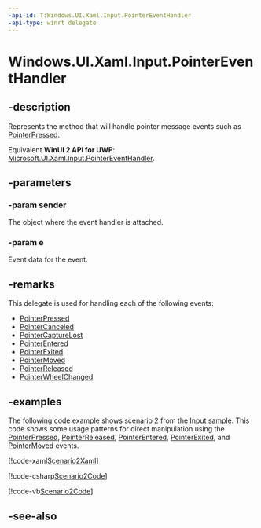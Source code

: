 ```yaml
---
-api-id: T:Windows.UI.Xaml.Input.PointerEventHandler
-api-type: winrt delegate
---
```

<!-- Delegate syntax.
public delegate void PointerEventHandler(System.Object sender, Windows.UI.Xaml.Input.PointerRoutedEventArgs e)
-->
# Windows.UI.Xaml.Input.PointerEventHandler

## -description
Represents the method that will handle pointer message events such as [PointerPressed](../windows.ui.xaml/uielement_pointerpressed.md).

Equivalent **WinUI 2 API for UWP**: [Microsoft.UI.Xaml.Input.PointerEventHandler](/windows/winui/api/microsoft.ui.xaml.input.pointereventhandler).

## -parameters
### -param sender
The object where the event handler is attached.

### -param e
Event data for the event.


## -remarks
This delegate is used for handling each of the following events:


+ [PointerPressed](../windows.ui.xaml/uielement_pointerpressed.md)
+ [PointerCanceled](../windows.ui.xaml/uielement_pointercanceled.md)
+ [PointerCaptureLost](../windows.ui.xaml/uielement_pointercapturelost.md)
+ [PointerEntered](../windows.ui.xaml/uielement_pointerentered.md)
+ [PointerExited](../windows.ui.xaml/uielement_pointerexited.md)
+ [PointerMoved](../windows.ui.xaml/uielement_pointermoved.md)
+ [PointerReleased](../windows.ui.xaml/uielement_pointerreleased.md)
+ [PointerWheelChanged](../windows.ui.xaml/uielement_pointerwheelchanged.md)


## -examples
The following code example shows scenario 2 from the [Input sample](https://github.com/microsoftarchive/msdn-code-gallery-microsoft/tree/411c271e537727d737a53fa2cbe99eaecac00cc0/Official%20Windows%20Platform%20Sample/Input%20XAML%20user%20input%20events%20sample). This code shows some usage patterns for direct manipulation using the [PointerPressed](../windows.ui.xaml/uielement_pointerpressed.md), [PointerReleased](../windows.ui.xaml/uielement_pointerreleased.md), [PointerEntered](../windows.ui.xaml/uielement_pointerentered.md), [PointerExited](../windows.ui.xaml/uielement_pointerexited.md), and [PointerMoved](../windows.ui.xaml/uielement_pointermoved.md) events.



[!code-xaml[Scenario2Xaml](../windows.ui.xaml/code/input/csharp/Scenario2.xaml#SnippetScenario2Xaml)]

[!code-csharp[Scenario2Code](../windows.ui.xaml/code/input/csharp/Scenario2.xaml.cs#SnippetScenario2Code)]

[!code-vb[Scenario2Code](../windows.ui.xaml/code/input/vbnet/Scenario2.xaml.vb#SnippetScenario2Code)]


## -see-also
